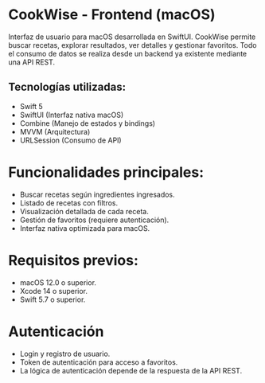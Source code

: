 # CookWise - Frontend (macOS)
Interfaz de usuario para macOS desarrollada en SwiftUI.
CookWise permite buscar recetas, explorar resultados, ver detalles y gestionar favoritos. Todo el consumo de datos se realiza desde un backend ya existente mediante una API REST.

## Tecnologías utilizadas:
- Swift 5
- SwiftUI (Interfaz nativa macOS)
- Combine (Manejo de estados y bindings)
- MVVM (Arquitectura)
- URLSession (Consumo de API)

 # Funcionalidades principales:
- Buscar recetas según ingredientes ingresados.
- Listado de recetas con filtros.
- Visualización detallada de cada receta.
- Gestión de favoritos (requiere autenticación).
- Interfaz nativa optimizada para macOS.

# Requisitos previos:
- macOS 12.0 o superior.
- Xcode 14 o superior.
- Swift 5.7 o superior.

# Autenticación
- Login y registro de usuario.
- Token de autenticación para acceso a favoritos.
- La lógica de autenticación depende de la respuesta de la API REST.
